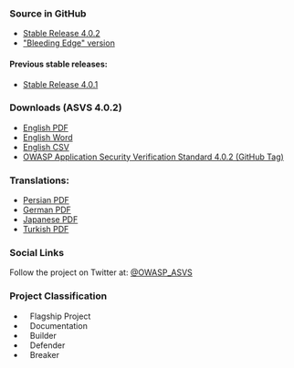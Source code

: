 ### Source in GitHub
* [Stable Release 4.0.2](https://github.com/OWASP/ASVS/tree/v4.0.2/4.0)
* ["Bleeding Edge" version](https://github.com/OWASP/ASVS/tree/master/4.0)

#### Previous stable releases:
* [Stable Release 4.0.1](https://github.com/OWASP/ASVS/tree/v4.0.1/4.0)

### Downloads (ASVS 4.0.2)
* [English PDF](https://github.com/OWASP/ASVS/raw/v4.0.2/4.0/OWASP%20Application%20Security%20Verification%20Standard%204.0.2-en.pdf)
* [English Word](https://github.com/OWASP/ASVS/raw/v4.0.2/4.0/docs_en/OWASP%20Application%20Security%20Verification%20Standard%204.0.2-en.docx)
* [English CSV](https://github.com/OWASP/ASVS/raw/v4.0.2/4.0/docs_en/OWASP%20Application%20Security%20Verification%20Standard%204.0.2-en.csv)
* [OWASP Application Security Verification Standard 4.0.2 (GitHub Tag)](https://github.com/OWASP/ASVS/tree/v4.0.2)

### Translations:
* [Persian PDF](https://github.com/OWASP/ASVS/raw/v4.0.2/4.0/OWASP%20Application%20Security%20Verification%20Standard%204.0-fa.pdf)
* [German PDF](https://github.com/OWASP/ASVS/raw/v4.0.2/4.0/OWASP%20Application%20Security%20Verification%20Standard%204.0.2-de.pdf) 
* [Japanese PDF](https://github.com/OWASP/ASVS/raw/v4.0.2/4.0/OWASP-Application-Security-Verification-Standard-4.0-ja.pdf)
* [Turkish PDF](https://github.com/OWASP/ASVS/raw/v4.0.2/4.0/OWASP%20Application%20Security%20Verification%20Standard%204.0-tr.pdf)

### Social Links
Follow the project on Twitter at: [@OWASP_ASVS](https://twitter.com/OWASP_ASVS)

### Project Classification
* <i class="fas fa-flag" style="font-size: 1.2em; color:#2ADA08;"></i><span style="font-size:1.0em;padding-left:12px;">Flagship Project</span>
* <i class="fas fa-book" style="font-size: 1.2em; color:#233e81;"></i><span style="font-size:1.0em;padding-left:12px;">Documentation</span>
* <i class="fas fa-toolbox" style="font-size: 1.2em; color:#233e81;"></i><span style="font-size:1.0em;padding-left:12px;">Builder</span> 
* <i class="fas fa-shield-alt" style="font-size: 1.2em; color:#233e81;"></i><span style="font-size:1.0em;padding-left:12px;">Defender</span>
* <i class="fas fa-user-secret" style="font-size: 1.2em; color:#233e81;"></i><span style="font-size:1.0em;padding-left:12px;">Breaker</span>
